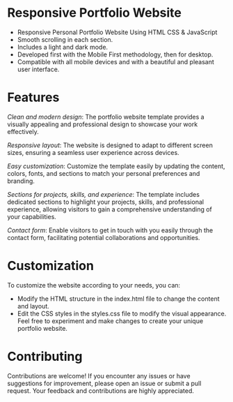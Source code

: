 # Responsive Portfolio Website
+ Responsive Personal Portfolio Website Using HTML CSS & JavaScript
+ Smooth scrolling in each section.
+ Includes a light and dark mode.
+ Developed first with the Mobile First methodology, then for desktop.
+ Compatible with all mobile devices and with a beautiful and pleasant user interface.

# Features
*Clean and modern design*: The portfolio website template provides a visually appealing and professional design to showcase your work effectively.

*Responsive layout*: The website is designed to adapt to different screen sizes, ensuring a seamless user experience across devices.

*Easy customization*: Customize the template easily by updating the content, colors, fonts, and sections to match your personal preferences and branding.

*Sections for projects, skills, and experience*: The template includes dedicated sections to highlight your projects, skills, and professional experience, allowing visitors to gain a comprehensive understanding of your capabilities.

*Contact form*: Enable visitors to get in touch with you easily through the contact form, facilitating potential collaborations and opportunities.
  
# Customization
To customize the website according to your needs, you can:
+ Modify the HTML structure in the index.html file to change the content and layout.
+ Edit the CSS styles in the styles.css file to modify the visual appearance.
  Feel free to experiment and make changes to create your unique portfolio website.

# Contributing
Contributions are welcome! If you encounter any issues or have suggestions for improvement, please open an issue or submit a pull request. Your feedback and contributions are highly appreciated.
